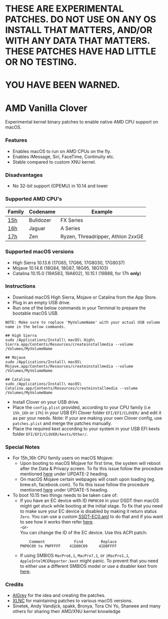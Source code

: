 # THESE ARE EXPERIMENTAL PATCHES. DO NOT USE ON ANY OS INSTALL THAT MATTERS, AND/OR WITH ANY DATA THAT MATTERS. THESE PATCHES HAVE HAD LITTLE OR NO TESTING.
# YOU HAVE BEEN WARNED.
AMD Vanilla Clover
==========
Experimental kernel binary patches to enable native AMD CPU support on macOS.

### Features
- Enables macOS to run on AMD CPUs on the fly.
- Enables iMessage, Siri, FaceTime, Continuity etc.
- Stable compared to custom XNU kernel.

### Disadvantages
- No 32-bit support (OPEMU) in 10.14 and lower

### Supported AMD CPU's
| Family | Codename| Example |
|--------|---------|----------|
|   [15h](https://github.com/AMD-OSX/AMD_Vanilla/tree/master/15h_16h)  | Bulldozer | FX Series|
|   [16h](https://github.com/AMD-OSX/AMD_Vanilla/tree/master/15h_16h)  | Jaguar | A Series |
|   [17h](https://github.com/AMD-OSX/AMD_Vanilla/tree/master/17h) | Zen | Ryzen, Threadripper, Athlon 2xxGE | <br />

### Supported macOS versions
- High Sierra 10.13.6 (17G65, 17G66, 17G8030, 17G8037)
- Mojave 10.14.6 (18G84, 18G87, 18G95, 18G103)
- Catalina 10.15.0 (19A583, 19A602), 10.15.1 (19B88, for 17h **only**)

### Instructions
- Download macOS High Sierra, Mojave or Catalina from the App Store.
- Plug in an empty USB drive.
- Run one of the below commands in your Terminal to prepare the bootable macOS USB.
```
NOTE: Make sure to replace 'MyVolumeName' with your actual USB volume name in the below commands.

## High Sierra
sudo /Applications/Install\ macOS\ High\ Sierra.app/Contents/Resources/createinstallmedia --volume /Volumes/MyVolumeName

## Mojave
sudo /Applications/Install\ macOS\ Mojave.app/Contents/Resources/createinstallmedia --volume /Volumes/MyVolumeName

## Catalina
sudo /Applications/Install\ macOS\ Catalina.app/Contents/Resources/createinstallmedia --volume /Volumes/MyVolumeName
```
- Install Clover on your USB drive.
- Place the `config.plist` provided, according to your CPU family (i.e `15h_16h` or `17h`) in your USB EFI Clover folder `EFI/EFI/CLOVER/` and edit it as per your needs.
  Note: If your are making your own Clover config, use `patches.plist` and merge the patches manually.
- Place the required kext according to your system in your USB EFI kexts folder `EFI/EFI/CLOVER/kexts/Other/`.

### Special Notes
- For 15h_16h CPU family users on macOS Mojave:
  - Upon booting to macOS Mojave for first time, the system will reboot after the Data & Privacy screen. To fix this issue follow the procedure mentioned [here](https://www.insanelymac.com/forum/topic/335877-amd-mojave-kernel-development-and-testing/?do=findComment&comment=2658085) under UPDATE-2 heading.
  - On macOS Mojave certain webpages will crash upon loading (eg. brew.sh, facebook.com). To fix this issue follow the procedure mentioned [here](https://www.insanelymac.com/forum/topic/335877-amd-mojave-kernel-development-and-testing/?do=findComment&comment=2661857) under UPDATE-5 heading.
- To boot 10.15 two things needs to be taken care of:
  - If you have an EC device with ID `PNP0C09` in your DSDT then macOS might get stuck while booting at the initial stage. To fix that you need to make sure your EC device is disabled by making it return status `Zero`. You can use a custom [SSDT-EC0.aml](./Extra/SSDT-EC0.aml) to do that and if you want to see how it works then refer [here](https://github.com/acidanthera/OpenCorePkg/blob/5e020bb06b33f12fa8b404cc3d1effaa5fbc00ea/Docs/AcpiSamples/SSDT-EC.dsl#L33). <br> -or- <br> You can change the ID of the EC device. Use this ACPI patch:
    ```
        Comment             Find        Replace
    PNP0C09 to PNPFFFF    41D00C09     41D0FFFF
    ```
  - If using SMBIOS `MacPro6,1`, `MacPro7,1`, or `iMacPro1,1`, `AppleIntelMCEReporter.kext` might panic. To prevent that you need to either use a different SMBIOS model or use a disabler kext from [here](./Extra/).

### Credits

- [AlGrey](https://github.com/AlGreyy) for the idea and creating the patches.
- [XLNC](https://github.com/XLNCs) for maintaining patches to various macOS versions.
- Sinetek, Andy Vandijck, spakk, Bronya, Tora Chi Yo, Shaneee and many others for sharing their AMD/XNU kernel knowledge 
